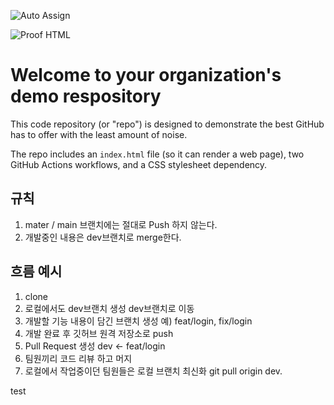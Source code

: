 ![Auto Assign](https://github.com/like-lion-3team/demo-repository/actions/workflows/auto-assign.yml/badge.svg)

![Proof HTML](https://github.com/like-lion-3team/demo-repository/actions/workflows/proof-html.yml/badge.svg)

# Welcome to your organization's demo respository
This code repository (or "repo") is designed to demonstrate the best GitHub has to offer with the least amount of noise.

The repo includes an `index.html` file (so it can render a web page), two GitHub Actions workflows, and a CSS stylesheet dependency.



## 규칙
1. mater / main 브랜치에는 절대로 Push 하지 않는다.
2. 개발중인 내용은 dev브랜치로 merge한다.


## 흐름 예시
1. clone 
2. 로컬에서도 dev브랜치 생성 dev브랜치로 이동
3. 개발할 기능 내용이 담긴 브랜치 생성 예) feat/login,  fix/login
4. 개발 완료 후 깃허브 원격 저장소로 push
5. Pull Request 생성  dev <- feat/login
6. 팀원끼리 코드 리뷰 하고 머지
7. 로컬에서 작업중이던 팀원들은 로컬 브랜치 최신화  git pull origin dev.

test
